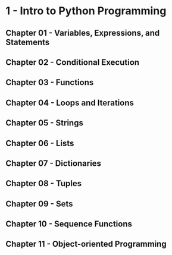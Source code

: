 # 1 - Intro to Python Programming

## Chapter 01 - Variables, Expressions, and Statements


## Chapter 02 - Conditional Execution

## Chapter 03 - Functions

## Chapter 04 - Loops and Iterations

## Chapter 05 - Strings

## Chapter 06 - Lists

## Chapter 07 - Dictionaries

## Chapter 08 - Tuples

## Chapter 09 - Sets

## Chapter 10 - Sequence Functions

## Chapter 11 - Object-oriented Programming
